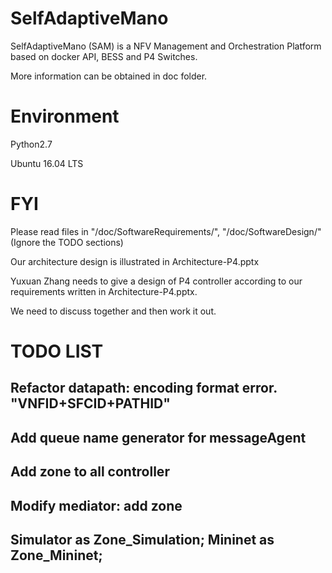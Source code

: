 # SelfAdaptiveMano

SelfAdaptiveMano (SAM) is a NFV Management and Orchestration Platform based on docker API, BESS and P4 Switches.

More information can be obtained in doc folder.

# Environment

Python2.7

Ubuntu 16.04 LTS

# FYI

Please read files in "/doc/SoftwareRequirements/", "/doc/SoftwareDesign/" (Ignore the TODO sections)

Our architecture design is illustrated in Architecture-P4.pptx

Yuxuan Zhang needs to give a design of P4 controller according to our requirements written in Architecture-P4.pptx.

We need to discuss together and then work it out.

# TODO LIST

## Refactor datapath: encoding format error. "VNFID+SFCID+PATHID"

## Add queue name generator for messageAgent

## Add zone to all controller

## Modify mediator: add zone

## Simulator as Zone_Simulation; Mininet as Zone_Mininet;